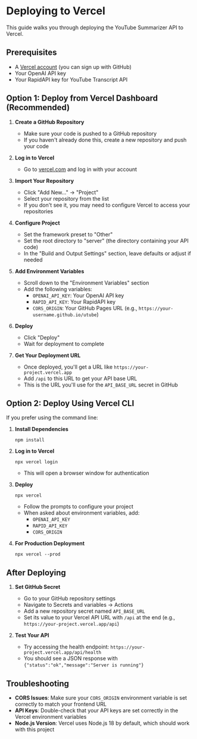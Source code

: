 # Deploying to Vercel

This guide walks you through deploying the YouTube Summarizer API to Vercel.

## Prerequisites

- A [Vercel account](https://vercel.com/signup) (you can sign up with GitHub)
- Your OpenAI API key
- Your RapidAPI key for YouTube Transcript API

## Option 1: Deploy from Vercel Dashboard (Recommended)

1. **Create a GitHub Repository**

   - Make sure your code is pushed to a GitHub repository
   - If you haven't already done this, create a new repository and push your code

2. **Log in to Vercel**

   - Go to [vercel.com](https://vercel.com) and log in with your account

3. **Import Your Repository**

   - Click "Add New..." → "Project"
   - Select your repository from the list
   - If you don't see it, you may need to configure Vercel to access your repositories

4. **Configure Project**

   - Set the framework preset to "Other"
   - Set the root directory to "server" (the directory containing your API code)
   - In the "Build and Output Settings" section, leave defaults or adjust if needed

5. **Add Environment Variables**

   - Scroll down to the "Environment Variables" section
   - Add the following variables:
     - `OPENAI_API_KEY`: Your OpenAI API key
     - `RAPID_API_KEY`: Your RapidAPI key
     - `CORS_ORIGIN`: Your GitHub Pages URL (e.g., `https://your-username.github.io/utube`)

6. **Deploy**

   - Click "Deploy"
   - Wait for deployment to complete

7. **Get Your Deployment URL**
   - Once deployed, you'll get a URL like `https://your-project.vercel.app`
   - Add `/api` to this URL to get your API base URL
   - This is the URL you'll use for the `API_BASE_URL` secret in GitHub

## Option 2: Deploy Using Vercel CLI

If you prefer using the command line:

1. **Install Dependencies**

   ```
   npm install
   ```

2. **Log in to Vercel**

   ```
   npx vercel login
   ```

   - This will open a browser window for authentication

3. **Deploy**

   ```
   npx vercel
   ```

   - Follow the prompts to configure your project
   - When asked about environment variables, add:
     - `OPENAI_API_KEY`
     - `RAPID_API_KEY`
     - `CORS_ORIGIN`

4. **For Production Deployment**
   ```
   npx vercel --prod
   ```

## After Deploying

1. **Set GitHub Secret**

   - Go to your GitHub repository settings
   - Navigate to Secrets and variables → Actions
   - Add a new repository secret named `API_BASE_URL`
   - Set its value to your Vercel API URL with `/api` at the end
     (e.g., `https://your-project.vercel.app/api`)

2. **Test Your API**
   - Try accessing the health endpoint: `https://your-project.vercel.app/api/health`
   - You should see a JSON response with `{"status":"ok","message":"Server is running"}`

## Troubleshooting

- **CORS Issues**: Make sure your `CORS_ORIGIN` environment variable is set correctly to match your frontend URL
- **API Keys**: Double-check that your API keys are set correctly in the Vercel environment variables
- **Node.js Version**: Vercel uses Node.js 18 by default, which should work with this project
